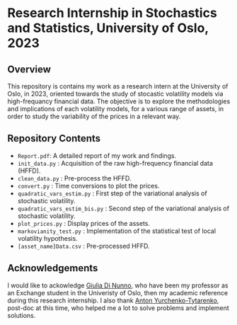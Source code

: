 
# Research Internship in Stochastics and Statistics, University of Oslo, 2023

## Overview

This repository is contains my work as a research intern at the University of Oslo, in 2023, oriented towards the study of stocastic volatility models via high-frequancy financial data. The objective is to explore the methodologies and implications of each volatility models, for a various range of assets, in order to study the variability of the prices in a relevant way.

## Repository Contents

- `Report.pdf`: A detailed report of my work and findings.
- `init_data.py` : Acquisition of the raw high-frequency financial data (HFFD).
- `clean_data.py` : Pre-process the HFFD.
- `convert.py` : Time conversions to plot the prices.
- `quadratic_vars_estim.py` : First step of the variational analysis of stochastic volatility.
- `quadratic_vars_estim_bis.py` : Second step of the variational analysis of stochastic volatility.
- `plot_prices.py` : Display prices of the assets.
- `markovianity_test.py` : Implementation of the statistical test of local volatility hypothesis.
- `[asset_name]Data.csv` : Pre-processed HFFD.

## Acknowledgements

I would like to ackowledge [Giulia Di Nunno](https://sites.google.com/view/giuliadinunno/home), who have been my professor as an Exchange student in the Univeristy of Oslo, then my academic reference during this research internship. I also thank [Anton Yurchenko-Tytarenko](https://www.linkedin.com/in/antonyurty/), post-doc at this time, who helped me a lot to solve problems and implement solutions.
